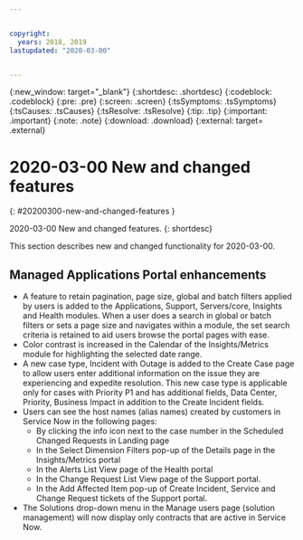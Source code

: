 ```yaml
---


copyright:
  years: 2018, 2019
lastupdated: "2020-03-00"


---
```


{:new_window: target="_blank"} 
{:shortdesc: .shortdesc} 
{:codeblock: .codeblock} 
{:pre: .pre} 
{:screen: .screen} 
{:tsSymptoms: .tsSymptoms} 
{:tsCauses: .tsCauses} 
{:tsResolve: .tsResolve} 
{:tip: .tip} 
{:important: .important} 
{:note: .note} 
{:download: .download} 
{:external: target= .external} 

# 2020-03-00 New and changed features
{: #20200300-new-and-changed-features } 

2020-03-00 New and changed features.
{: shortdesc} 

This section describes new and changed functionality for 2020-03-00.

## Managed Applications Portal enhancements
- A feature to retain pagination, page size, global and batch filters applied by users is added to the Applications, Support, Servers/core, Insights and Health modules.  When a user does a search in global or batch filters or sets a page size and navigates within a module, the set search criteria is retained to aid users browse the portal pages with ease. 
- Color contrast is increased in the Calendar of the Insights/Metrics module for highlighting the selected date range. 
- A new case type, Incident with Outage is added to the Create Case page to allow users enter additional information on the issue they are experiencing and expedite resolution. This new case type is applicable only for cases with Priority P1 and has additional fields, Data Center, Priority, Business Impact in addition to the Create Incident fields. 
- Users can see the host names (alias names) created by customers in Service Now in the following pages:
    - By clicking the info icon next to the case number in the Scheduled Changed Requests in Landing page
    - In the Select Dimension Filters pop-up of the Details page in the Insights/Metrics portal
    - In the Alerts List View page of the Health portal
    - In the Change Request List View page of the Support portal.
    - In the Add Affected Item pop-up of Create Incident, Service and Change Request tickets of the Support portal.
- The Solutions drop-down menu in the Manage users page (solution management) will now display only contracts that are active in Service Now.
